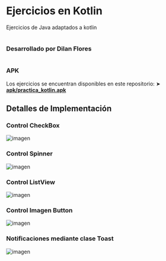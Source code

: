 # Ejercicios en Kotlin
Ejercicios de Java adaptados a kotlin

#
### Desarrollado por Dilan Flores
#

### APK
Los ejercicios se encuentran disponibles en este repositorio: ➤ **[apk/practica_kotlin.apk]([https://url_de_la_apk](https://github.com/dilan-flores/App_moviles-PracticaKotlin/tree/main/apk)https://github.com/dilan-flores/App_moviles-PracticaKotlin/tree/main/apk)**

## Detalles de Implementación
### Control CheckBox
![imagen](https://github.com/dilan-flores/App_moviles-PracticaKotlin/assets/117755180/061c6a91-1939-4092-b166-cf0f37d1e734)

### Control Spinner
![imagen](https://github.com/dilan-flores/App_moviles-PracticaKotlin/assets/117755180/44ed19c3-9dec-409e-9e01-8ad1d355af6e)

### Control ListView
![imagen](https://github.com/dilan-flores/App_moviles-PracticaKotlin/assets/117755180/5b641bfc-3274-44d1-ab5c-5e9da02dd65e)

### Control Imagen Button
![imagen](https://github.com/dilan-flores/App_moviles-PracticaKotlin/assets/117755180/d3617e01-53bf-40d1-9146-485dcd1d2c41)

### Notificaciones mediante clase Toast
![imagen](https://github.com/dilan-flores/App_moviles-PracticaKotlin/assets/117755180/cf7a52a6-aaff-4898-8ed6-d6ee72090ef7)
